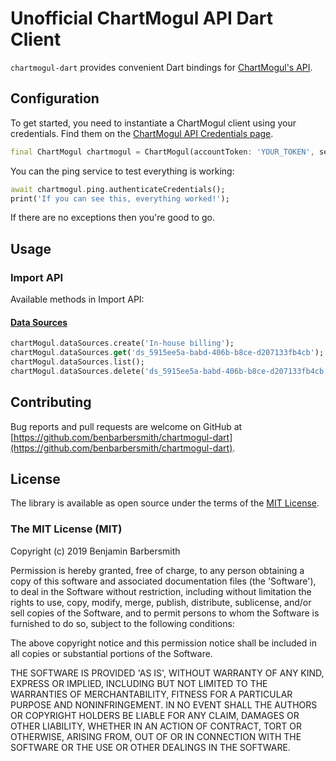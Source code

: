 # Unofficial ChartMogul API Dart Client

`chartmogul-dart` provides convenient Dart bindings for [ChartMogul's API](https://dev.chartmogul.com).

## Configuration

To get started, you need to instantiate a ChartMogul client using your credentials. Find them on the [ChartMogul API Credentials page](https://app.chartmogul.com/#/admin/api).

```dart
final ChartMogul chartmogul = ChartMogul(accountToken: 'YOUR_TOKEN', secretKey: 'YOUR_KEY');
```

You can the ping service to test everything is working:

```dart
await chartmogul.ping.authenticateCredentials();
print('If you can see this, everything worked!');
```

If there are no exceptions then you're good to go.

## Usage

### Import API

Available methods in Import API:

#### [Data Sources](https://dev.chartmogul.com/docs/data-sources)

```dart
chartMogul.dataSources.create('In-house billing');
chartMogul.dataSources.get('ds_5915ee5a-babd-406b-b8ce-d207133fb4cb');
chartMogul.dataSources.list();
chartMogul.dataSources.delete('ds_5915ee5a-babd-406b-b8ce-d207133fb4cb');
```

## Contributing

Bug reports and pull requests are welcome on GitHub at [https://github.com/benbarbersmith/chartmogul-dart](https://github.com/benbarbersmith/chartmogul-dart).

## License

The library is available as open source under the terms of the [MIT License](http://opensource.org/licenses/MIT).

### The MIT License (MIT)

Copyright (c) 2019 Benjamin Barbersmith

Permission is hereby granted, free of charge, to any person obtaining a copy of this software and associated documentation files (the 'Software'), to deal in the Software without restriction, including without limitation the rights to use, copy, modify, merge, publish, distribute, sublicense, and/or sell copies of the Software, and to permit persons to whom the Software is furnished to do so, subject to the following conditions:

The above copyright notice and this permission notice shall be included in all copies or substantial portions of the Software.

THE SOFTWARE IS PROVIDED 'AS IS', WITHOUT WARRANTY OF ANY KIND, EXPRESS OR IMPLIED, INCLUDING BUT NOT LIMITED TO THE WARRANTIES OF MERCHANTABILITY, FITNESS FOR A PARTICULAR PURPOSE AND NONINFRINGEMENT. IN NO EVENT SHALL THE AUTHORS OR COPYRIGHT HOLDERS BE LIABLE FOR ANY CLAIM, DAMAGES OR OTHER LIABILITY, WHETHER IN AN ACTION OF CONTRACT, TORT OR OTHERWISE, ARISING FROM, OUT OF OR IN CONNECTION WITH THE SOFTWARE OR THE USE OR OTHER DEALINGS IN THE SOFTWARE.
